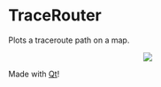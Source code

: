 # TraceRouter
Plots a traceroute path on a map.

<p align="center">
  
  <img src="https://i.imgur.com/1s9ssIl.png"/>
  
</p>

Made with <a href="https://www.qt.io/">Qt</a>!
